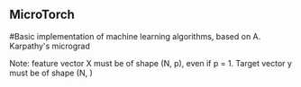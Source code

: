## MicroTorch

#Basic implementation of machine learning algorithms, based on A. Karpathy's micrograd

Note: feature vector X must be of shape (N, p), even if p = 1. Target vector y must be of shape (N, )
